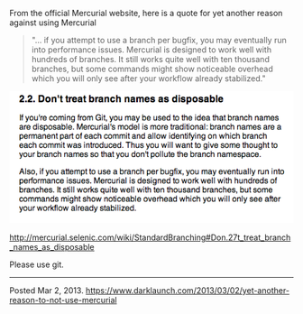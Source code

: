 From the official Mercurial website, here is a quote for yet another reason against using Mercurial

> "... if you attempt to use a branch per bugfix, you may eventually run into performance issues. Mercurial is designed to work well with hundreds of branches. It still works quite well with ten thousand branches, but some commands might show noticeable overhead which you will only see after your workflow already stabilized."

<img alt="" src="/img/uploads/2013-03/branch-names-not-disposable.png" />

http://mercurial.selenic.com/wiki/StandardBranching#Don.27t_treat_branch_names_as_disposable

Please use git.

---

Posted Mar 2, 2013.
https://www.darklaunch.com/2013/03/02/yet-another-reason-to-not-use-mercurial